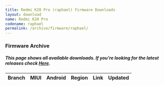```yaml
---
title: Redmi K20 Pro (raphael) Firmware Downloads
layout: download
name: Redmi K20 Pro
codename: raphael
permalink: /archive/firmware/raphael/
---
```


### Firmware Archive
##### This page shows all available downloads. If you're looking for the latest releases check [Here](/firmware/raphael/).

<div class="table-responsive-md" id="table-wrapper">
<table id="firmware" class="display dt-responsive nowrap compact table table-striped table-hover table-sm">
    <thead class="thead-dark">
        <tr>
            <th>Branch</th>
            <th>MIUI</th>
            <th>Android</th>
            <th>Region</th>
            <th>Link</th>
            <th>Updated</th>
        </tr>
    </thead>
    <script>loadFirmwareDownloads('raphael', 'full')</script>
</table>
</div>
